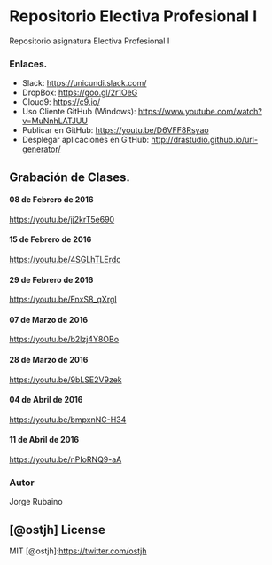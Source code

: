 # Repositorio Electiva Profesional I

Repositorio asignatura Electiva Profesional I

### Enlaces.

* Slack: https://unicundi.slack.com/
* DropBox: https://goo.gl/2r1OeG
* Cloud9: https://c9.io/
* Uso Cliente GitHub (Windows): https://www.youtube.com/watch?v=MuNnhLATJUU
* Publicar en GitHub: https://youtu.be/D6VFF8Rsyao
* Desplegar aplicaciones en GitHub: http://drastudio.github.io/url-generator/


## Grabación de Clases.

#### 08 de Febrero de 2016

https://youtu.be/jj2krT5e690

#### 15 de Febrero de 2016

https://youtu.be/4SGLhTLErdc

#### 29 de Febrero de 2016

https://youtu.be/FnxS8_qXrgI

#### 07 de Marzo de 2016

https://youtu.be/b2lzj4Y8OBo

#### 28 de Marzo de 2016

https://youtu.be/9bLSE2V9zek

#### 04 de Abril de 2016

https://youtu.be/bmpxnNC-H34

#### 11 de Abril de 2016

https://youtu.be/nPIoRNQ9-aA


### Autor
Jorge Rubaino

[@ostjh]
License
----
MIT
[@ostjh]:https://twitter.com/ostjh
